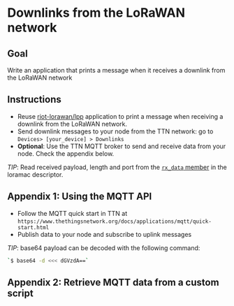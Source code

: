 # Downlinks from the LoRaWAN network

## Goal

Write an application that prints a message when it receives a downlink
from the LoRaWAN network

## Instructions

- Reuse [riot-lorawan/lpp](../lpp) application to print a message
  when receiving a downlink from the LoRaWAN network.
- Send downlink messages to your node from the TTN network: go to
  `Devices> [your_device] > Downlinks`
- **Optional**: Use the TTN MQTT broker to send and receive data from
  your node. Check the appendix below.

_TIP_: Read received payload, length and port from the
[`rx_data` member](http://doc.riot-os.org/structsemtech__loramac__t.html)
in the loramac descriptor.


## Appendix 1: Using the MQTT API

- Follow the MQTT quick start in TTN at
  `https://www.thethingsnetwork.org/docs/applications/mqtt/quick-start.html`
- Publish data to your node and subscribe to uplink messages

_TIP_: base64 payload can be decoded with the following command:
```sh
`$ base64 -d <<< dGVzdA==`
```

## Appendix 2: Retrieve MQTT data from a custom script


